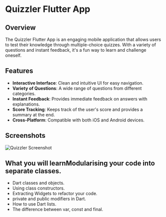 # Quizzler Flutter App

## Overview
The Quizzler Flutter App is an engaging mobile application that allows users to test their knowledge through multiple-choice quizzes. With a variety of questions and instant feedback, it's a fun way to learn and challenge oneself.

## Features
- **Interactive Interface**: Clean and intuitive UI for easy navigation.
- **Variety of Questions**: A wide range of questions from different categories.
- **Instant Feedback**: Provides immediate feedback on answers with explanations.
- **Score Tracking**: Keeps track of the user's score and provides a summary at the end.
- **Cross-Platform**: Compatible with both iOS and Android devices.

## Screenshots
![Quizzler Screenshot](https://raw.githubusercontent.com/londonappbrewery/Images/master/quizzler-demo.gif)

## What you will learnModularising your code into separate classes.
- Dart classes and objects.
- Using class constructors.
- Extracting Widgets to refactor your code.
- private and public modifiers in Dart.
- How to use Dart lists.
- The difference between var, const and final.


